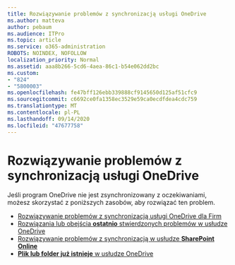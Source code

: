 ```yaml
---
title: Rozwiązywanie problemów z synchronizacją usługi OneDrive
ms.author: matteva
author: pebaum
ms.audience: ITPro
ms.topic: article
ms.service: o365-administration
ROBOTS: NOINDEX, NOFOLLOW
localization_priority: Normal
ms.assetid: aaa8b266-5cd6-4aea-86c1-b54e062dd2bc
ms.custom:
- "824"
- "5800003"
ms.openlocfilehash: fe47bff126ebb339888cf9145650d125af51cfc9
ms.sourcegitcommit: c6692ce0fa1358ec3529e59ca0ecdfdea4cdc759
ms.translationtype: MT
ms.contentlocale: pl-PL
ms.lasthandoff: 09/14/2020
ms.locfileid: "47677758"
---
```

# <a name="fix-onedrive-sync-problems"></a>Rozwiązywanie problemów z synchronizacją usługi OneDrive

Jeśli program OneDrive nie jest zsynchronizowany z oczekiwaniami, możesz skorzystać z poniższych zasobów, aby rozwiązać ten problem.

- [Rozwiązywanie problemów z synchronizacją usługi OneDrive dla Firm](https://support.microsoft.com/office/207e983e-146d-404c-a994-672ef29e1f90)
- [Rozwiązania lub obejścia **ostatnio** stwierdzonych problemów w usłudze OneDrive](https://support.office.com/article/36110213-f3f6-490d-8cb7-3833539def0b)
- [Rozwiązywanie problemów z synchronizacją w usłudze **SharePoint Online**](https://support.office.com/article/207e983e-146d-404c-a994-672ef29e1f90)
- [**Plik lub folder już istnieje** w usłudze OneDrive](https://support.microsoft.com/office/7b8044ad-438d-41db-bbbf-4f66b8890408)
